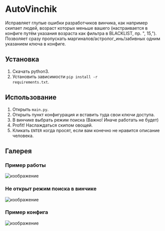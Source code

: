 # AutoVinchik

Исправляет глупые ошибки разработчиков винчика, как например скипает людей, возраст которых меньше вашего (настраивается в конфиге путём указания возраста как фильтра в BLACKLIST, пр. ", 15,"). Позволяет сразу пропускать маргиналов/астролог_инь/забивных одним указанием ключа в конфиге.

<h2>Установка</h2>

1. Скачать python3.
2. Установить зависимости <code>pip install -r requirements.txt</code>.

<h2>Использование</h2>

1. Открыть <code>main.py</code>.
2. Открыть пункт конфигурация и вставить туда свои ключи доступа.
3. В винчике выбрать режим поиска (Важно! Иначе работать не будет)
4. Profit! Наслаждаться скипом овощей.
5. Кликать <code>ENTER</code> когда просят, если вам конечно не нравится описание человека.

<h2>Галерея</h2>

<h3>Пример работы</h3>

![изображение](https://user-images.githubusercontent.com/59798021/137908278-fde4eba0-396a-44e4-b0e9-53a877062b18.png)

<h3>Не открыт режим поиска в винчике</h3>

![изображение](https://user-images.githubusercontent.com/59798021/137907853-4359fde8-fec1-4bb1-bd41-51e870a607df.png)

<h3>Пример конфига</h3>

![изображение](https://user-images.githubusercontent.com/59798021/137908426-5607e97e-8943-422a-9159-5509d4416647.png)


